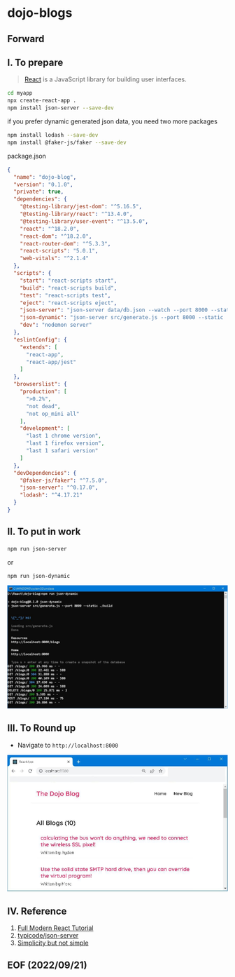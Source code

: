 # dojo-blogs 


## Forward


## I. To prepare
> [React](https://reactjs.org/) is a JavaScript library for building user interfaces.
```bash
cd myapp
npx create-react-app . 
npm install json-server --save-dev
```
if you prefer dynamic generated json data, you need two more packages
```bash 
npm install lodash --save-dev
npm install @faker-js/faker --save-dev
```
package.json
```json
{
  "name": "dojo-blog",
  "version": "0.1.0",
  "private": true,
  "dependencies": {
    "@testing-library/jest-dom": "^5.16.5",
    "@testing-library/react": "^13.4.0",
    "@testing-library/user-event": "^13.5.0",
    "react": "^18.2.0",
    "react-dom": "^18.2.0",
    "react-router-dom": "^5.3.3",
    "react-scripts": "5.0.1",
    "web-vitals": "^2.1.4"
  },
  "scripts": {
    "start": "react-scripts start",
    "build": "react-scripts build",
    "test": "react-scripts test",
    "eject": "react-scripts eject",
    "json-server": "json-server data/db.json --watch --port 8000 --static ./build",
    "json-dynamic": "json-server src/generate.js --port 8000 --static ./build",
    "dev": "nodemon server"
  },
  "eslintConfig": {
    "extends": [
      "react-app",
      "react-app/jest"
    ]
  },
  "browserslist": {
    "production": [
      ">0.2%",
      "not dead",
      "not op_mini all"
    ],
    "development": [
      "last 1 chrome version",
      "last 1 firefox version",
      "last 1 safari version"
    ]
  },
  "devDependencies": {
    "@faker-js/faker": "^7.5.0",
    "json-server": "^0.17.0",
    "lodash": "^4.17.21"
  }
}
```


## II. To put in work 
```bash
npm run json-server
```
or 
```bash
npm run json-dynamic
```
![alt json dynamic](img/json_dynamic.JPG)


## III. To Round up
- Navigate to <code>http://localhost:8000</code>

![alt The Dojo Blog](img/The_Dojo_Blog.JPG)


## IV. Reference
1. [Full Modern React Tutorial](https://www.youtube.com/playlist?list=PL4cUxeGkcC9gZD-Tvwfod2gaISzfRiP9d)
2. [typicode/json-server](https://github.com/typicode/json-server)
3. [Simplicity but not simple](https://github.com/Albert0i/json-server-tutorial)


## EOF (2022/09/21)